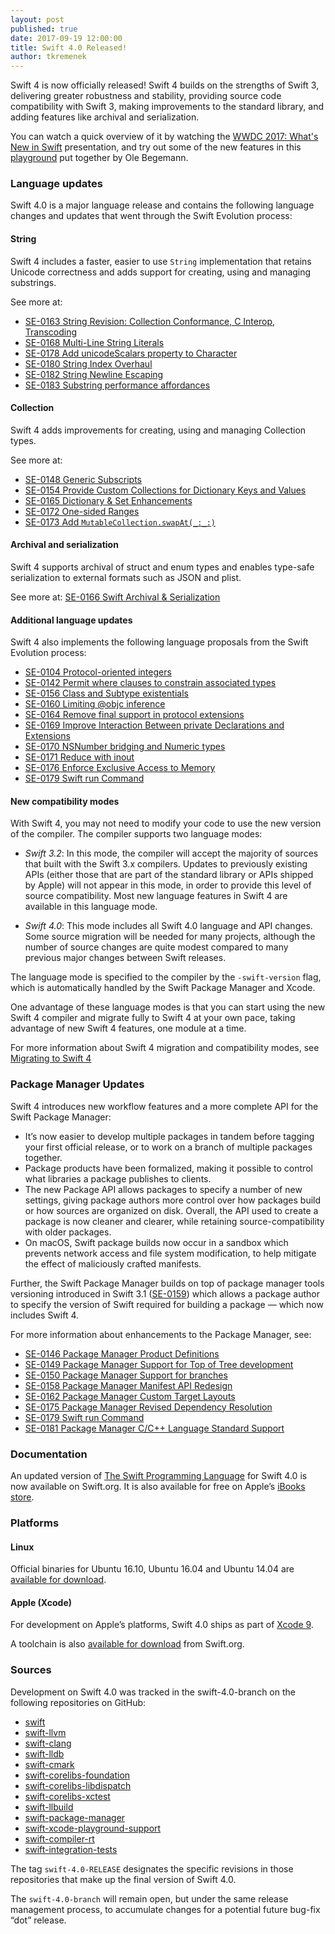```yaml
---
layout: post
published: true
date: 2017-09-19 12:00:00
title: Swift 4.0 Released!
author: tkremenek
---
```


Swift 4 is now officially released!  Swift 4 builds on the strengths of Swift 3, delivering greater robustness and stability, providing source code compatibility with Swift 3, making improvements to the standard library, and adding features like archival and serialization.  

You can watch a quick overview of it by watching the [WWDC 2017: What's New in Swift](https://developer.apple.com/videos/play/wwdc2017/402/) presentation, and try out some of the new features in this [playground](https://github.com/ole/whats-new-in-swift-4) put together by Ole Begemann.

### Language updates

Swift 4.0 is a major language release and contains the following language changes and updates that went through the Swift Evolution process:

#### String

Swift 4 includes a faster, easier to use `String` implementation that retains Unicode correctness and adds support for creating, using and managing substrings.

See more at:

* [SE-0163 String Revision: Collection Conformance, C Interop, Transcoding](https://github.com/apple/swift-evolution/blob/master/proposals/0163-string-revision-1.md)
* [SE-0168 Multi-Line String Literals](https://github.com/apple/swift-evolution/blob/master/proposals/0168-multi-line-string-literals.md)
* [SE-0178 Add unicodeScalars property to Character](https://github.com/apple/swift-evolution/blob/master/proposals/0178-character-unicode-view.md)
* [SE-0180 String Index Overhaul](https://github.com/apple/swift-evolution/blob/master/proposals/0180-string-index-overhaul.md)
* [SE-0182 String Newline Escaping](https://github.com/apple/swift-evolution/blob/master/proposals/0182-newline-escape-in-strings.md)
* [SE-0183 Substring performance affordances](https://github.com/apple/swift-evolution/blob/master/proposals/0183-substring-affordances.md)

#### Collection

Swift 4 adds improvements for creating, using and managing Collection types.

See more at:

* [SE-0148 Generic Subscripts](https://github.com/apple/swift-evolution/blob/master/proposals/0148-generic-subscripts.md)
* [SE-0154 Provide Custom Collections for Dictionary Keys and Values](https://github.com/apple/swift-evolution/blob/master/proposals/0154-dictionary-key-and-value-collections.md)
* [SE-0165 Dictionary & Set Enhancements](https://github.com/apple/swift-evolution/blob/master/proposals/0165-dict.md)
* [SE-0172 One-sided Ranges](https://github.com/apple/swift-evolution/blob/master/proposals/0172-one-sided-ranges.md)
* [SE-0173 Add `MutableCollection.swapAt(_:_:)`](https://github.com/apple/swift-evolution/blob/master/proposals/0173-swap-indices.md)

#### Archival and serialization

Swift 4 supports archival of struct and enum types and enables type-safe serialization to external formats such as JSON and plist.

See more at: [SE-0166 Swift Archival & Serialization](https://github.com/apple/swift-evolution/blob/master/proposals/0166-swift-archival-serialization.md)

#### Additional language updates

Swift 4 also implements the following language proposals from the Swift Evolution process:

* [SE-0104 Protocol-oriented integers](https://github.com/apple/swift-evolution/blob/master/proposals/0104-improved-integers.md)
* [SE-0142 Permit where clauses to constrain associated types](https://github.com/apple/swift-evolution/blob/master/proposals/0142-associated-types-constraints.md)
* [SE-0156 Class and Subtype existentials](https://github.com/apple/swift-evolution/blob/master/proposals/0156-subclass-existentials.md)
* [SE-0160 Limiting @objc inference](https://github.com/apple/swift-evolution/blob/master/proposals/0160-objc-inference.md)
* [SE-0164 Remove final support in protocol extensions](https://github.com/apple/swift-evolution/blob/master/proposals/0164-remove-final-support-in-protocol-extensions.md)
* [SE-0169 Improve Interaction Between private Declarations and Extensions](https://github.com/apple/swift-evolution/blob/master/proposals/0169-improve-interaction-between-private-declarations-and-extensions.md)
* [SE-0170 NSNumber bridging and Numeric types](https://github.com/apple/swift-evolution/blob/master/proposals/0170-nsnumber_bridge.md)
* [SE-0171 Reduce with inout](https://github.com/apple/swift-evolution/blob/master/proposals/0171-reduce-with-inout.md)
* [SE-0176 Enforce Exclusive Access to Memory](https://github.com/apple/swift-evolution/blob/master/proposals/0176-enforce-exclusive-access-to-memory.md)
* [SE-0179 Swift run Command](https://github.com/apple/swift-evolution/blob/master/proposals/0179-swift-run-command.md)

#### New compatibility modes

With Swift 4, you may not need to modify your code to use the new version of the compiler.  The compiler supports two language modes:

* *Swift 3.2*: In this mode, the compiler will accept the majority of sources that built with the Swift 3.x compilers.  Updates to previously existing APIs (either those that are part of the standard library or APIs shipped by Apple) will not appear in this mode, in order to provide this level of source compatibility.  Most new language features in Swift 4 are available in this language mode.

* *Swift 4.0*: This mode includes all Swift 4.0 language and API changes.  Some source migration will be needed for many projects, although the number of source changes are quite modest compared to many previous major changes between Swift releases.

The language mode is specified to the compiler by the `-swift-version` flag, which is automatically handled by the Swift Package Manager and Xcode.

One advantage of these language modes is that you can start using the new Swift 4 compiler and migrate fully to Swift 4 at your own pace, taking advantage of new Swift 4 features, one module at a time.

For more information about Swift 4 migration and compatibility modes, see [Migrating to Swift 4](https://swift.org/migration-guide-swift4/)

### Package Manager Updates

Swift 4 introduces new workflow features and a more complete API for the Swift Package Manager:

* It’s now easier to develop multiple packages in tandem before tagging your first official release, or to work on a branch of multiple packages together.
* Package products have been formalized, making it possible to control what libraries a package publishes to clients.
* The new Package API allows packages to specify a number of new settings, giving package authors more control over how packages build or how sources are organized on disk.  Overall, the API used to create a package is now cleaner and clearer, while retaining source-compatibility with older packages.
* On macOS, Swift package builds now occur in a sandbox which prevents network access and file system modification, to help mitigate the effect of maliciously crafted manifests.

Further, the Swift Package Manager builds on top of package manager tools versioning introduced in Swift 3.1 ([SE-0159](https://github.com/apple/swift-evolution/blob/master/proposals/0152-package-manager-tools-version.md)) which allows a package author to specify the version of Swift required for building a package — which now includes Swift 4.

For more information about enhancements to the Package Manager, see:

* [SE-0146 Package Manager Product Definitions](https://github.com/apple/swift-evolution/blob/master/proposals/0146-package-manager-product-definitions.md)
* [SE-0149 Package Manager Support for Top of Tree development](https://github.com/apple/swift-evolution/blob/master/proposals/0149-package-manager-top-of-tree.md)
* [SE-0150 Package Manager Support for branches](https://github.com/apple/swift-evolution/blob/master/proposals/0150-package-manager-branch-support.md)
* [SE-0158 Package Manager Manifest API Redesign](https://github.com/apple/swift-evolution/blob/master/proposals/0158-package-manager-manifest-api-redesign.md)
* [SE-0162 Package Manager Custom Target Layouts](https://github.com/apple/swift-evolution/blob/master/proposals/0162-package-manager-custom-target-layouts.md)
* [SE-0175 Package Manager Revised Dependency Resolution](https://github.com/apple/swift-evolution/blob/master/proposals/0175-package-manager-revised-dependency-resolution.md)
* [SE-0179 Swift run Command](https://github.com/apple/swift-evolution/blob/master/proposals/0179-swift-run-command.md)
* [SE-0181 Package Manager C/C++ Language Standard Support](https://github.com/apple/swift-evolution/blob/master/proposals/0181-package-manager-cpp-language-version.md)

### Documentation

An updated version of [The Swift Programming Language](https://swift.org/documentation/#the-swift-programming-language) for Swift 4.0 is now available on Swift.org. It is also available for free on Apple’s [iBooks store](https://itunes.apple.com/us/book/the-swift-programming-language/id881256329?mt=11).

### Platforms

#### Linux

Official binaries for Ubuntu 16.10, Ubuntu 16.04 and Ubuntu 14.04 are
[available for download](https://swift.org/download/).

#### Apple (Xcode)

For development on Apple’s platforms, Swift 4.0 ships as part of [Xcode 9](https://itunes.apple.com/app/xcode/id497799835).

A toolchain is also [available for download](https://swift.org/download/) from Swift.org.

### Sources

Development on Swift 4.0 was tracked in the swift-4.0-branch on the following repositories on GitHub:

* [swift]
* [swift-llvm]
* [swift-clang]
* [swift-lldb]
* [swift-cmark]
* [swift-corelibs-foundation]
* [swift-corelibs-libdispatch]
* [swift-corelibs-xctest]
* [swift-llbuild]
* [swift-package-manager]
* [swift-xcode-playground-support]
* [swift-compiler-rt]
* [swift-integration-tests]

The tag `swift-4.0-RELEASE` designates the specific revisions in those repositories that make up the final version of Swift 4.0.

The `swift-4.0-branch` will remain open, but under the same release management process, to accumulate changes for a potential future bug-fix “dot” release.

[swift]: https://github.com/apple/swift
[swift-llvm]: https://github.com/apple/swift-llvm
[swift-clang]: https://github.com/apple/swift-clang
[swift-lldb]: https://github.com/apple/swift-lldb
[swift-cmark]: https://github.com/apple/swift-cmark
[swift-llbuild]: https://github.com/apple/swift-llbuild
[swift-package-manager]: https://github.com/apple/swift-package-manager
[swift-corelibs-foundation]: https://github.com/apple/swift-corelibs-foundation
[swift-corelibs-libdispatch]: https://github.com/apple/swift-corelibs-libdispatch
[swift-compiler-rt]: https://github.com/apple/swift-compiler-rt
[swift-corelibs-xctest]: https://github.com/apple/swift-corelibs-xctest
[swift-xcode-playground-support]: https://github.com/apple/swift-xcode-playground-support
[swift-integration-tests]: https://github.com/apple/swift-integration-tests

